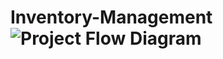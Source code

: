 # Inventory-Management![Project Flow Diagram](https://user-images.githubusercontent.com/65336148/115852977-48bddb00-a446-11eb-882c-28038024cbef.jpg)
